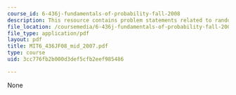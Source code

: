 ```yaml
---
course_id: 6-436j-fundamentals-of-probability-fall-2008
description: This resource contains problem statements related to random variables.
file_location: /coursemedia/6-436j-fundamentals-of-probability-fall-2008/3cc776fb2b000d3def5cfb2eef985486_MIT6_436JF08_mid_2007.pdf
file_type: application/pdf
layout: pdf
title: MIT6_436JF08_mid_2007.pdf
type: course
uid: 3cc776fb2b000d3def5cfb2eef985486

---
```

None